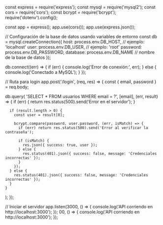 const express = require('express');
const mysql = require('mysql2');
const cors = require('cors');
const bcrypt = require('bcrypt');
require('dotenv').config();

const app = express();
app.use(cors());
app.use(express.json());

// Configuración de la base de datos usando variables de entorno
const db = mysql.createConnection({
  host: process.env.DB_HOST,       // ejemplo: 'localhost'
  user: process.env.DB_USER,       // ejemplo: 'root'
  password: process.env.DB_PASSWORD,
  database: process.env.DB_NAME    // nombre de la base de datos
});

db.connect((err) => {
  if (err) {
    console.log('Error de conexión:', err);
  } else {
    console.log('Conectado a MySQL');
  }
});

// Ruta para login
app.post('/login', (req, res) => {
  const { email, password } = req.body;

  db.query(
    'SELECT * FROM usuarios WHERE email = ?',
    [email],
    (err, result) => {
      if (err) {
        return res.status(500).send('Error en el servidor');
      }

      if (result.length > 0) {
        const user = result[0];

        bcrypt.compare(password, user.password, (err, isMatch) => {
          if (err) return res.status(500).send('Error al verificar la contraseña');

          if (isMatch) {
            res.json({ success: true, user });
          } else {
            res.status(401).json({ success: false, message: 'Credenciales incorrectas' });
          }
        });
      } else {
        res.status(401).json({ success: false, message: 'Credenciales incorrectas' });
      }
    }
  );
});

// Iniciar el servidor
app.listen(3000, () => {
  console.log('API corriendo en http://localhost:3000');
});
00, () => {
  console.log('API corriendo en http://localhost:3000');
});
